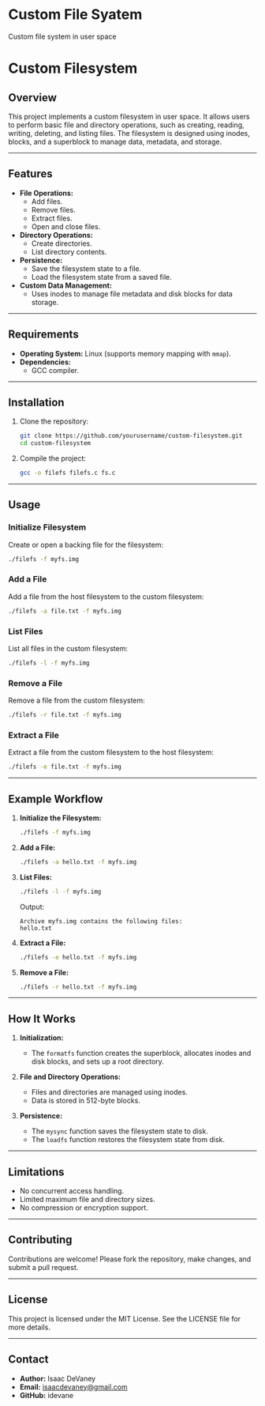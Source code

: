 # Custom File Syatem
 Custom file system in user space
# Custom Filesystem

## Overview

This project implements a custom filesystem in user space. It allows users to perform basic file and directory operations, such as creating, reading, writing, deleting, and listing files. The filesystem is designed using inodes, blocks, and a superblock to manage data, metadata, and storage.

---

## Features

- **File Operations:**
  - Add files.
  - Remove files.
  - Extract files.
  - Open and close files.
- **Directory Operations:**
  - Create directories.
  - List directory contents.
- **Persistence:**
  - Save the filesystem state to a file.
  - Load the filesystem state from a saved file.
- **Custom Data Management:**
  - Uses inodes to manage file metadata and disk blocks for data storage.

---

## Requirements

- **Operating System:** Linux (supports memory mapping with `mmap`).
- **Dependencies:**
  - GCC compiler.

---

## Installation

1. Clone the repository:
   ```bash
   git clone https://github.com/yourusername/custom-filesystem.git
   cd custom-filesystem
   ```

2. Compile the project:
   ```bash
   gcc -o filefs filefs.c fs.c
   ```

---

## Usage

### Initialize Filesystem
Create or open a backing file for the filesystem:
```bash
./filefs -f myfs.img
```

### Add a File
Add a file from the host filesystem to the custom filesystem:
```bash
./filefs -a file.txt -f myfs.img
```

### List Files
List all files in the custom filesystem:
```bash
./filefs -l -f myfs.img
```

### Remove a File
Remove a file from the custom filesystem:
```bash
./filefs -r file.txt -f myfs.img
```

### Extract a File
Extract a file from the custom filesystem to the host filesystem:
```bash
./filefs -e file.txt -f myfs.img
```

---

## Example Workflow

1. **Initialize the Filesystem:**
   ```bash
   ./filefs -f myfs.img
   ```

2. **Add a File:**
   ```bash
   ./filefs -a hello.txt -f myfs.img
   ```

3. **List Files:**
   ```bash
   ./filefs -l -f myfs.img
   ```
   Output:
   ```
   Archive myfs.img contains the following files:
   hello.txt
   ```

4. **Extract a File:**
   ```bash
   ./filefs -e hello.txt -f myfs.img
   ```

5. **Remove a File:**
   ```bash
   ./filefs -r hello.txt -f myfs.img
   ```

---

## How It Works

1. **Initialization:**
   - The `formatfs` function creates the superblock, allocates inodes and disk blocks, and sets up a root directory.

2. **File and Directory Operations:**
   - Files and directories are managed using inodes.
   - Data is stored in 512-byte blocks.

3. **Persistence:**
   - The `mysync` function saves the filesystem state to disk.
   - The `loadfs` function restores the filesystem state from disk.

---

## Limitations

- No concurrent access handling.
- Limited maximum file and directory sizes.
- No compression or encryption support.

---

## Contributing

Contributions are welcome! Please fork the repository, make changes, and submit a pull request.

---

## License

This project is licensed under the MIT License. See the LICENSE file for more details.

---

## Contact

- **Author:** Isaac DeVaney	
- **Email:** isaacdevaney@gmail.com 
- **GitHub:** idevane

